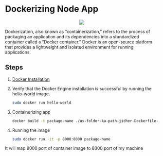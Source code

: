 # Dockerizing Node App

<p align="center">
<img src="https://skillicons.dev/icons?i=docker,nodejs" />
</p>

Dockerization, also known as “containerization,” refers to the process of packaging an application and its dependencies into a standardized container called a “Docker container.” Docker is an open-source platform that provides a lightweight and isolated environment for running applications.

## Steps

1. [Docker Installation](https://docs.docker.com/engine/install/ubuntu/)

1. Verify that the Docker Engine installation is successful by running the hello-world image.

   ```bash
   sudo docker run hello-world
   ```

1. Containerizing app

   ```bash
   docker build -t package-name ./us-folder-ka-path-jidher-Dockerfile-hai
   ```

1. Running the image

   ```bash
   sudo docker run -it -p 8000:8000 package-name
   ```

It will map 8000 port of container image to 8000 port of my machine
